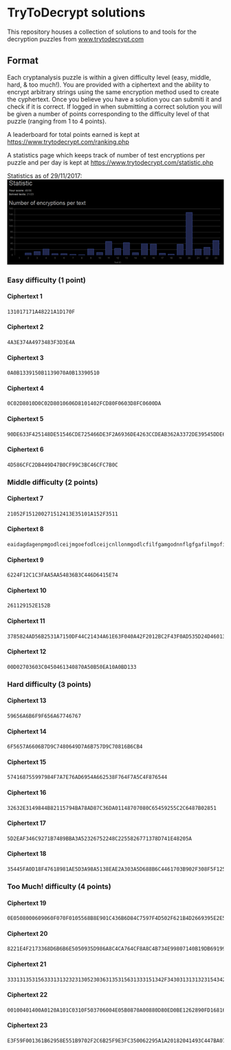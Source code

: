 # TryToDecrypt solutions
This repository houses a collection of solutions to and tools for the decryption puzzles from www.trytodecrypt.com

## Format
Each cryptanalysis puzzle is within a given difficulty level (easy, middle, hard, & too much!). You are provided with a ciphertext and the ability to encrypt arbitrary strings using the same encryption method used to create the cyphertext. Once you believe you have a solution you can submiti it and check if it is correct. If logged in when submitting a correct solution you will be given a number of points corresponding to the difficulty level of that puzzle (ranging from 1 to 4 points).

A leaderboard for total points earned is kept at https://www.trytodecrypt.com/ranking.php

A statistics page which keeps track of number of test encryptions per puzzle and per day is kept at https://www.trytodecrypt.com/statistic.php

Statistics as of 29/11/2017:
![Paul Frisby's Statistics](media/images/trytodecrypt-statistics.png)


### Easy difficulty (1 point)
#### Ciphertext 1
```
131017171A48221A1D170F
```
#### Ciphertext 2
```
4A3E374A4973483F3D3E4A
```
#### Ciphertext 3
```
0A0B1339150B1139070A0B13390510
```
#### Ciphertext 4
```
0C02D8010D0C02D8010606D8101402FCD80F0603D8FC0600DA
```
#### Ciphertext 5
```
90DE633F425148DE51546CDE725466DE3F2A6936DE4263CCDEAB362A3372DE39545DDE633F36DE51366F63DE545136D8
```
#### Ciphertext 6
```
4D586CFC2DB449D47B0CF99C3BC46CFC7B0C
```


### Middle difficulty (2 points)
#### Ciphertext 7
```
21052F151200271512413E35101A152F3511
```
#### Ciphertext 8
```
eaidagdagenpmgodlceijmgoefodlceijcnllonmgodlcfilfgamgodnnflgfgafilmgofildihdagmgoefodlccnlcnledddagmgoedddagfobdagedd
```
#### Ciphertext 9
```
6224F12C1C3FAA5AA54836B3C446D6415E74
```
#### Ciphertext 10
```
261129152E152B
```
#### Ciphertext 11
```
3785824AD56B2531A7150DF44C21434A61E63F040A42F2012BC2F43F0AD535D24D46013213866D7E0
```
#### Ciphertext 12
```
00D02703603C0450461340870A50B50EA10A0BD133
```


### Hard difficulty (3 points)
#### Ciphertext 13
```
59656A6B6F9F656A67746767
```
#### Ciphertext 14
```
6F5657A6606B7D9C7480649D7A6B757D9C70816B6CB4
```
#### Ciphertext 15
```
574168755997984F7A7E76AD6954A662538F764F7A5C4F876544
```
#### Ciphertext 16
```
32632E3149844B82115794BA78AD87C36DA01148707080C65459255C2C6487B02851
```
#### Ciphertext 17
```
5D2EAF346C9271B7489BBA3A52326752248C2255826771378D741E48205A
```
#### Ciphertext 18
```
35445FA0D18F47618981AE5D3A98A5138EAE2A303A5D688B6C4461703B902F308F5F125F7725
```


### Too Much! difficulty (4 points)
#### Ciphertext 19
```
0E0508000609060F070F0105568B8E901C436B6D84C7597F4D502F621B4D2669395E2E537981
```
#### Ciphertext 20
```
8221E4F2173368D6B6B6E5050935D986A8C4CA764CF8A8C4B734E99807140B19DB691998095CC4E3D6C60D6E91
```
#### Ciphertext 21
```
333131353156333131323231305230363135315631333151342F3430313131323154342F
```
#### Ciphertext 22
```
00100401400A0120A101C0310F503706004E05B0870A00880D80ED0BE1262890FD16816A1453453721963ED1D11F04624D9
```
#### Ciphertext 23
```
E3F59F001361B62958E551B9702F2C6B25F9E3FC350062295A1A20182041493C447BA0767A393A1F278DB14268565F51575C65212A8386494B383F7375676845472F30494C737A406890988B8D50577A835960476B6F73686E6367668B787A494C33357EA4555E191C18216A6F353A173E2026474A8A8C3F481416759D
```
